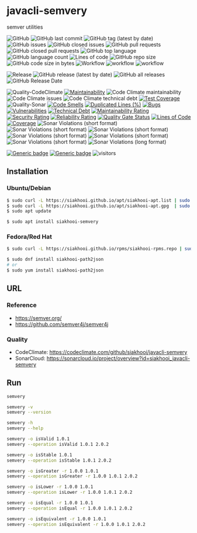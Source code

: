 # javacli-semvery

semver utilities

![GitHub](https://img.shields.io/github/license/siakhooi/javacli-semvery?logo=github)
![GitHub last commit](https://img.shields.io/github/last-commit/siakhooi/javacli-semvery?logo=github)
![GitHub tag (latest by date)](https://img.shields.io/github/v/tag/siakhooi/javacli-semvery?logo=github)
![GitHub issues](https://img.shields.io/github/issues/siakhooi/javacli-semvery?logo=github)
![GitHub closed issues](https://img.shields.io/github/issues-closed/siakhooi/javacli-semvery?logo=github)
![GitHub pull requests](https://img.shields.io/github/issues-pr-raw/siakhooi/javacli-semvery?logo=github)
![GitHub closed pull requests](https://img.shields.io/github/issues-pr-closed-raw/siakhooi/javacli-semvery?logo=github)
![GitHub top language](https://img.shields.io/github/languages/top/siakhooi/javacli-semvery?logo=github)
![GitHub language count](https://img.shields.io/github/languages/count/siakhooi/javacli-semvery?logo=github)
![Lines of code](https://img.shields.io/tokei/lines/github/siakhooi/javacli-semvery?logo=github)
![GitHub repo size](https://img.shields.io/github/repo-size/siakhooi/javacli-semvery?logo=github)
![GitHub code size in bytes](https://img.shields.io/github/languages/code-size/siakhooi/javacli-semvery?logo=github)
![Workflow](https://img.shields.io/badge/Workflow-github-purple)
![workflow](https://github.com/siakhooi/javacli-semvery/actions/workflows/workflow-build-with-quality-checks.yml/badge.svg)
![workflow](https://github.com/siakhooi/javacli-semvery/actions/workflows/workflow-deployments.yml/badge.svg)

![Release](https://img.shields.io/badge/Release-github-purple)
![GitHub release (latest by date)](https://img.shields.io/github/v/release/siakhooi/javacli-semvery?label=GPR%20release&logo=github)
![GitHub all releases](https://img.shields.io/github/downloads/siakhooi/javacli-semvery/total?color=33cb56&logo=github)
![GitHub Release Date](https://img.shields.io/github/release-date/siakhooi/javacli-semvery?logo=github)

![Quality-CodeClimate](https://img.shields.io/badge/Quality-CodeClimate-purple)
[![Maintainability](https://api.codeclimate.com/v1/badges/b0155bde6c18b4bf37ee/maintainability)](https://codeclimate.com/github/siakhooi/javacli-semvery/maintainability)
![Code Climate maintainability](https://img.shields.io/codeclimate/maintainability-percentage/siakhooi/javacli-semvery)
![Code Climate issues](https://img.shields.io/codeclimate/issues/siakhooi/javacli-semvery)
![Code Climate technical debt](https://img.shields.io/codeclimate/tech-debt/siakhooi/javacli-semvery)
[![Test Coverage](https://api.codeclimate.com/v1/badges/b0155bde6c18b4bf37ee/test_coverage)](https://codeclimate.com/github/siakhooi/javacli-semvery/test_coverage)
![Quality-Sonar](https://img.shields.io/badge/Quality-SonarCloud-purple)
[![Code Smells](https://sonarcloud.io/api/project_badges/measure?project=siakhooi_javacli-semvery&metric=code_smells)](https://sonarcloud.io/summary/new_code?id=siakhooi_javacli-semvery)
[![Duplicated Lines (%)](https://sonarcloud.io/api/project_badges/measure?project=siakhooi_javacli-semvery&metric=duplicated_lines_density)](https://sonarcloud.io/summary/new_code?id=siakhooi_javacli-semvery)
[![Bugs](https://sonarcloud.io/api/project_badges/measure?project=siakhooi_javacli-semvery&metric=bugs)](https://sonarcloud.io/summary/new_code?id=siakhooi_javacli-semvery)
[![Vulnerabilities](https://sonarcloud.io/api/project_badges/measure?project=siakhooi_javacli-semvery&metric=vulnerabilities)](https://sonarcloud.io/summary/new_code?id=siakhooi_javacli-semvery)
[![Technical Debt](https://sonarcloud.io/api/project_badges/measure?project=siakhooi_javacli-semvery&metric=sqale_index)](https://sonarcloud.io/summary/new_code?id=siakhooi_javacli-semvery)
[![Maintainability Rating](https://sonarcloud.io/api/project_badges/measure?project=siakhooi_javacli-semvery&metric=sqale_rating)](https://sonarcloud.io/summary/new_code?id=siakhooi_javacli-semvery)
[![Security Rating](https://sonarcloud.io/api/project_badges/measure?project=siakhooi_javacli-semvery&metric=security_rating)](https://sonarcloud.io/summary/new_code?id=siakhooi_javacli-semvery)
[![Reliability Rating](https://sonarcloud.io/api/project_badges/measure?project=siakhooi_javacli-semvery&metric=reliability_rating)](https://sonarcloud.io/summary/new_code?id=siakhooi_javacli-semvery)
[![Quality Gate Status](https://sonarcloud.io/api/project_badges/measure?project=siakhooi_javacli-semvery&metric=alert_status)](https://sonarcloud.io/summary/new_code?id=siakhooi_javacli-semvery)
[![Lines of Code](https://sonarcloud.io/api/project_badges/measure?project=siakhooi_javacli-semvery&metric=ncloc)](https://sonarcloud.io/summary/new_code?id=siakhooi_javacli-semvery)
[![Coverage](https://sonarcloud.io/api/project_badges/measure?project=siakhooi_javacli-semvery&metric=coverage)](https://sonarcloud.io/summary/new_code?id=siakhooi_javacli-semvery)
![Sonar Violations (short format)](https://img.shields.io/sonar/violations/siakhooi_javacli-semvery?server=https%3A%2F%2Fsonarcloud.io)
![Sonar Violations (short format)](https://img.shields.io/sonar/blocker_violations/siakhooi_javacli-semvery?server=https%3A%2F%2Fsonarcloud.io)
![Sonar Violations (short format)](https://img.shields.io/sonar/critical_violations/siakhooi_javacli-semvery?server=https%3A%2F%2Fsonarcloud.io)
![Sonar Violations (short format)](https://img.shields.io/sonar/major_violations/siakhooi_javacli-semvery?server=https%3A%2F%2Fsonarcloud.io)
![Sonar Violations (short format)](https://img.shields.io/sonar/minor_violations/siakhooi_javacli-semvery?server=https%3A%2F%2Fsonarcloud.io)
![Sonar Violations (short format)](https://img.shields.io/sonar/info_violations/siakhooi_javacli-semvery?server=https%3A%2F%2Fsonarcloud.io)
![Sonar Violations (long format)](https://img.shields.io/sonar/violations/siakhooi_javacli-semvery?format=long&server=http%3A%2F%2Fsonarcloud.io)

[![Generic badge](https://img.shields.io/badge/Funding-BuyMeACoffee-33cb56.svg)](https://www.buymeacoffee.com/siakhooi)
[![Generic badge](https://img.shields.io/badge/Funding-Ko%20Fi-33cb56.svg)](https://ko-fi.com/siakhooi)
![visitors](https://hit-tztugwlsja-uc.a.run.app/?outputtype=badge&counter=ghmd-java-semvery)

## Installation

### Ubuntu/Debian

```bash
$ sudo curl -L https://siakhooi.github.io/apt/siakhooi-apt.list | sudo tee /etc/apt/sources.list.d/siakhooi-apt.list > /dev/null
$ sudo curl -L https://siakhooi.github.io/apt/siakhooi-apt.gpg  | sudo tee /usr/share/keyrings/siakhooi-apt.gpg > /dev/null
$ sudo apt update

$ sudo apt install siakhooi-semvery
```
### Fedora/Red Hat

```bash
$ sudo curl -L https://siakhooi.github.io/rpms/siakhooi-rpms.repo | sudo tee /etc/yum.repos.d/siakhooi-rpms.repo > /dev/null

$ sudo dnf install siakhooi-path2json
# or
$ sudo yum install siakhooi-path2json

```

## URL

### Reference

- <https://semver.org/>
- <https://github.com/semver4j/semver4j>

### Quality

- CodeClimate: <https://codeclimate.com/github/siakhooi/javacli-semvery>
- SonarCloud: <https://sonarcloud.io/project/overview?id=siakhooi_javacli-semvery>

## Run

```bash
semvery

semvery -v
semvery --version

semvery -h
semvery --help

semvery -o isValid 1.0.1
semvery --operation isValid 1.0.1 2.0.2

semvery -o isStable 1.0.1
semvery --operation isStable 1.0.1 2.0.2

semvery -o isGreater -r 1.0.0 1.0.1
semvery --operation isGreater -r 1.0.0 1.0.1 2.0.2

semvery -o isLower -r 1.0.0 1.0.1
semvery --operation isLower -r 1.0.0 1.0.1 2.0.2

semvery -o isEqual -r 1.0.0 1.0.1
semvery --operation isEqual -r 1.0.0 1.0.1 2.0.2

semvery -o isEquivalent -r 1.0.0 1.0.1
semvery --operation isEquivalent -r 1.0.0 1.0.1 2.0.2

```
